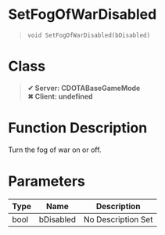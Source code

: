 # SetFogOfWarDisabled
> `void SetFogOfWarDisabled(bDisabled)`
# Class
> __✔ Server: CDOTABaseGameMode__  
> __✖ Client: undefined__  
# Function Description
Turn the fog of war on or off.
# Parameters
Type|Name|Description
--|--|--
bool|bDisabled|No Description Set

